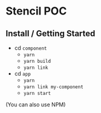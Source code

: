 # Stencil POC

## Install / Getting Started

- cd `component`
  - `yarn`
  - `yarn build`
  - `yarn link`
- cd `app`
  - `yarn`
  - `yarn link my-component`
  - `yarn start`

(You can also use NPM)
